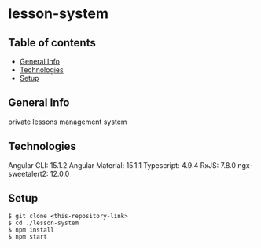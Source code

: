 # lesson-system

## Table of contents

- [General Info](#general-info)
- [Technologies](#technologies)
- [Setup](#setup)

## General Info

private lessons management system

## Technologies

Angular CLI: 15.1.2
Angular Material: 15.1.1
Typescript: 4.9.4
RxJS: 7.8.0
ngx-sweetalert2: 12.0.0

## Setup

```
$ git clone <this-repository-link>
$ cd ./lesson-system
$ npm install
$ npm start
```
